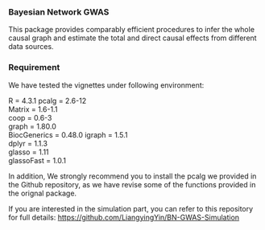 ### Bayesian Network GWAS

This package provides comparably efficient procedures to infer the whole causal graph and estimate the total and direct causal effects from different data sources. 

### Requirement

We have tested the vignettes under following environment: 

R = 4.3.1 
pcalg = 2.6-12         
Matrix = 1.6-1.1      
coop = 0.6-3           
graph = 1.80.0         
BiocGenerics = 0.48.0 
igraph = 1.5.1        
dplyr = 1.1.3          
glasso = 1.11          
glassoFast = 1.0.1  

In addition, We strongly recommend you to install the pcalg we provided in the Github repository, as we have revise some of the functions provided in the orignal package.

If you are interested in the simulation part, you can refer to this repository for full details: https://github.com/LiangyingYin/BN-GWAS-Simulation